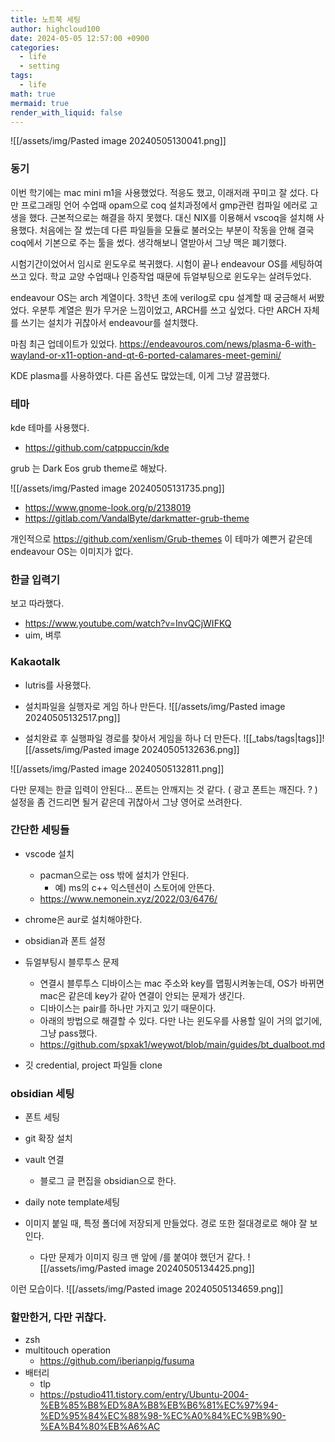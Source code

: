 ```yaml
---
title: 노트북 세팅
author: highcloud100
date: 2024-05-05 12:57:00 +0900
categories:
  - life
  - setting
tags:
  - life
math: true
mermaid: true
render_with_liquid: false
---
```


![[/assets/img/Pasted image 20240505130041.png]]

### 동기

이번 학기에는 mac mini m1을 사용했었다. 적응도 했고, 이래저래 꾸미고 잘 섰다. 
다만 프로그래밍 언어 수업때 opam으로 coq 설치과정에서 gmp관련 컴파일 에러로 고생을 했다.  근본적으로는 해결을 하지 못했다. 
대신 NIX를 이용해서 vscoq을 설치해 사용했다. 처음에는 잘 썼는데 다른 파일들을 모듈로 불러오는 부분이 작동을 안해 결국 coq에서 기본으로 주는 툴을 썼다. 
생각해보니 열받아서 그냥 맥은 폐기했다. 

시험기간이었어서 임시로 윈도우로 복귀했다. 시험이 끝나 endeavour OS를 세팅하여 쓰고 있다. 
학교 교양 수업때나 인증작업 때문에 듀얼부팅으로 윈도우는 살려두었다. 

endeavour OS는 arch 계열이다. 3학년 초에 verilog로 cpu 설계할 때 궁금해서 써봤었다.
우분투 계열은 뭔가 무거운 느낌이었고, ARCH를 쓰고 싶었다. 다만 ARCH 자체를 쓰기는 설치가 귀찮아서 endeavour를 설치했다. 

마침 최근 업데이트가 있었다.
https://endeavouros.com/news/plasma-6-with-wayland-or-x11-option-and-qt-6-ported-calamares-meet-gemini/

KDE plasma를 사용하였다. 다른 옵션도 많았는데, 이게 그냥 깔끔했다.

### 테마 

kde 테마를 사용했다.
- https://github.com/catppuccin/kde

grub 는 Dark Eos grub theme로 해놨다.

![[/assets/img/Pasted image 20240505131735.png]]
- https://www.gnome-look.org/p/2138019
- https://gitlab.com/VandalByte/darkmatter-grub-theme

개인적으로 https://github.com/xenlism/Grub-themes 이 테마가 예쁜거 같은데 endeavour OS는 이미지가 없다.

### 한글 입력기

보고 따라했다.
- https://www.youtube.com/watch?v=InvQCjWIFKQ
- uim, 벼루
### Kakaotalk

- lutris를 사용했다. 

- 설치파일을 실행자로 게임 하나 만든다.
![[/assets/img/Pasted image 20240505132517.png]]

- 설치완료 후 실행파일 경로를 찾아서 게임을 하나 더 만든다. 
![[_tabs/tags|tags]]![[/assets/img/Pasted image 20240505132636.png]]

![[/assets/img/Pasted image 20240505132811.png]]

다만 문제는 한글 입력이 안된다...
폰트는 안깨지는 것 같다. ( 광고 폰트는 깨진다. ? )
설정을 좀 건드리면 될거 같은데 귀찮아서 그냥 영어로 쓰려한다. 

### 간단한 세팅들

- vscode 설치
	- pacman으로는 oss 밖에 설치가 안된다. 
		- 예) ms의 c++ 익스텐션이 스토어에 안뜬다. 
	- https://www.nemonein.xyz/2022/03/6476/

- chrome은 aur로 설치해야한다. 
- obsidian과 폰트 설정

- 듀얼부팅시 블루투스 문제
	- 연결시 블루투스 디바이스는 mac 주소와 key를 맵핑시켜놓는데, OS가 바뀌면 mac은 같은데 key가 같아 연결이 안되는 문제가 생긴다. 
	- 디바이스는 pair를 하나만 가지고 있기 때문이다.
	- 아래의 방법으로 해결할 수 있다. 다만 나는 윈도우를 사용할 일이 거의 없기에, 그냥 pass했다. 
	- https://github.com/spxak1/weywot/blob/main/guides/bt_dualboot.md

- 깃 credential, project 파일들 clone
### obsidian 세팅
- 폰트 세팅
- git 확장 설치
- vault 연결 
	- 블로그 글 편집을 obsidian으로 한다.

- daily note template세팅
- 이미지 붙일 때, 특정 폴더에 저장되게 만들었다. 경로 또한 절대경로로 해야 잘 보인다. 
	- 다만 문제가 이미지 링크 맨 앞에 /를 붙여야 했던거 같다. 
![[/assets/img/Pasted image 20240505134425.png]]

이런 모습이다.
![[/assets/img/Pasted image 20240505134659.png]]

### 할만한거, 다만 귀찮다.

- zsh
- multitouch operation
	- https://github.com/iberianpig/fusuma
- 배터리 
	- tlp 
	- https://pstudio411.tistory.com/entry/Ubuntu-2004-%EB%85%B8%ED%8A%B8%EB%B6%81%EC%97%94-%ED%95%84%EC%88%98-%EC%A0%84%EC%9B%90-%EA%B4%80%EB%A6%AC
